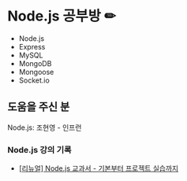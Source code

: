 # Node.js 공부방 ✏
* Node.js
* Express
* MySQL
* MongoDB
* Mongoose
* Socket.io

## 도움을 주신 분
Node.js: 조현영 - 인프런

### Node.js 강의 기록
* <a href="https://www.inflearn.com/course/%EB%85%B8%EB%93%9C-%EA%B5%90%EA%B3%BC%EC%84%9C">[리뉴얼] Node.js 교과서 - 기본부터 프로젝트 실습까지</a>
